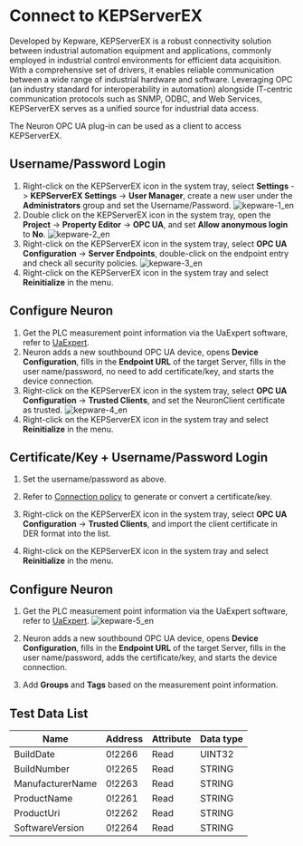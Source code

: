 # Connect to KEPServerEX

Developed by Kepware, KEPServerEX is a robust connectivity solution between industrial automation equipment and applications, commonly employed in industrial control environments for efficient data acquisition. With a comprehensive set of drivers, it enables reliable communication between a wide range of industrial hardware and software. Leveraging OPC (an industry standard for interoperability in automation) alongside IT-centric communication protocols such as SNMP, ODBC, and Web Services, KEPServerEX serves as a unified source for industrial data access.

The Neuron OPC UA plug-in can be used as a client to access KEPServerEX.

## Username/Password Login

1. Right-click on the KEPServerEX icon in the system tray, select **Settings** -> **KEPServerEX Settings** -> **User Manager**, create a new user under the **Administrators** group and set the Username/Password.
    ![kepware-1_en](./assets/kepware-1_en.jpg)
2. Double click on the KEPServerEX icon in the system tray, open the **Project** -> **Property Editor** -> **OPC UA**, and set **Allow anonymous login** to **No**.
    ![kepware-2_en](./assets/kepware-2_en.jpg)
3. Right-click on the KEPServerEX icon in the system tray, select **OPC UA Configuration** -> **Server Endpoints**, double-click on the endpoint entry and check all security policies.
    ![kepware-3_en](./assets/kepware-3_en.jpg)
4. Right-click on the KEPServerEX icon in the system tray and select **Reinitialize** in the menu.

## Configure Neuron

1. Get the PLC measurement point information via the UaExpert software, refer to [UaExpert](http://localhost:8080/docs/en/latest/configuration/south-devices/opc-ua/uaexpert.html).
2. Neuron adds a new southbound OPC UA device, opens **Device Configuration**, fills in the **Endpoint URL** of the target Server, fills in the user name/password, no need to add certificate/key, and starts the device connection.
3. Right-click on the KEPServerEX icon in the system tray, select **OPC UA Configuration** -> **Trusted Clients**, and set the NeuronClient certificate as trusted.
    ![kepware-4_en](./assets/kepware-4_en.jpg)
4. Right-click on the KEPServerEX icon in the system tray and select **Reinitialize** in the menu.

## Certificate/Key + Username/Password Login

1. Set the username/password as above.

2. Refer to [Connection policy](./policy.md) to generate or convert a certificate/key.

3. Right-click on the KEPServerEX icon in the system tray, select **OPC UA Configuration** -> **Trusted Clients**, and import the client certificate in DER format into the list.

4. Right-click on the KEPServerEX icon in the system tray and select **Reinitialize** in the menu.


## Configure Neuron

1. Get the PLC measurement point information via the UaExpert software, refer to [UaExpert](./uaexpert.md).
![kepware-5_en](./assets/kepware-5_en.jpg)

2. Neuron adds a new southbound OPC UA device, opens **Device Configuration**, fills in the **Endpoint URL** of the target Server, fills in the user name/password, adds the certificate/key, and starts the device connection.

3. Add **Groups** and **Tags** based on the measurement point information.

## Test Data List

|  Name    |  Address                                      | Attribute       | Data type   |
| -------- | ------------------------------------------ | ---------- | ------ |
| BuildDate | 0!2266 | Read | UINT32 |
| BuildNumber | 0!2265 | Read | STRING |
| ManufacturerName | 0!2263 | Read | STRING |
| ProductName | 0!2261 | Read | STRING |
| ProductUri | 0!2262 | Read | STRING |
| SoftwareVersion | 0!2264 | Read | STRING |

